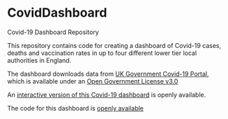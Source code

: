 # CovidDashboard
Covid-19 Dashboard Repository

This repository contains code for creating a dashboard of Covid-19 cases, deaths and vaccination rates in up to four different lower tier local authorities in England.

The dashboard downloads data from [UK Government Covid-19 Portal](https://coronavirus.data.gov.uk/), which is available under an [Open Government License v3.0]("https://www.nationalarchives.gov.uk/doc/open-government-licence/version/3/")

An [interactive version of this Covid-19 dashboard](https://benjburgess.shinyapps.io/coviddashboard/) is openly available.

The code for this dashboard is [openly available](https://github.com/benjburgess/CovidDashboard/blob/master/app.R)